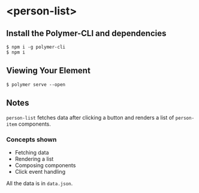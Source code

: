 # \<person-list\>



## Install the Polymer-CLI and dependencies

```
$ npm i -g polymer-cli
$ npm i
```

## Viewing Your Element

```
$ polymer serve --open
```

## Notes
`person-list` fetches data after clicking a button and renders a list of `person-item` components.

### Concepts shown
* Fetching data
* Rendering a list
* Composing components
* Click event handling

All the data is in `data.json`.
